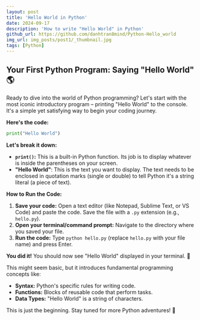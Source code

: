 ```yaml
---
layout: post
title: 'Hello World in Python'
date: 2024-09-17
description: 'How to write "Hello World" in Python'
github_url: https://github.com/danhtran8mind/Python-Hello_world
img_url: img_posts/post1/_thumbnail.jpg
tags: [Python]
---
```



## Your First Python Program: Saying "Hello World" 🌎

Ready to dive into the world of Python programming? Let's start with the most iconic introductory program – printing "Hello World" to the console. It's a simple yet satisfying way to begin your coding journey.

**Here's the code:**

```python
print("Hello World")
```

**Let's break it down:**

* **`print()`:** This is a built-in Python function. Its job is to display whatever is inside the parentheses on your screen.
* **"Hello World"**: This is the text you want to display. The text needs to be enclosed in quotation marks (single or double) to tell Python it's a string literal (a piece of text).

**How to Run the Code:**

1. **Save your code:** Open a text editor (like Notepad, Sublime Text, or VS Code) and paste the code. Save the file with a `.py` extension (e.g., `hello.py`).
2. **Open your terminal/command prompt:** Navigate to the directory where you saved your file. 
3. **Run the code:** Type `python hello.py` (replace `hello.py` with your file name) and press Enter.

**You did it!** You should now see "Hello World" displayed in your terminal.  🎉

This might seem basic, but it introduces fundamental programming concepts like:

* **Syntax:** Python's specific rules for writing code.
* **Functions:** Blocks of reusable code that perform tasks.
* **Data Types:**  "Hello World" is a string of characters.

This is just the beginning.  Stay tuned for more Python adventures! 🚀

